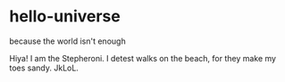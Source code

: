 # hello-universe
because the world isn't enough

Hiya!
I am the Stepheroni. I detest walks on the beach, for they make my toes sandy. JkLoL.
